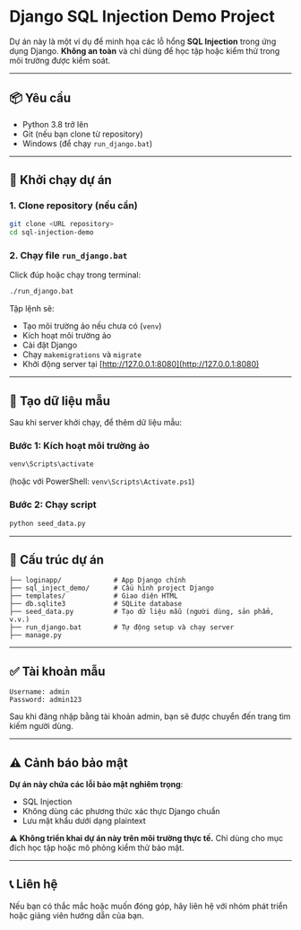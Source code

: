 # Django SQL Injection Demo Project

Dự án này là một ví dụ để minh họa các lỗ hổng **SQL Injection** trong ứng dụng Django. **Không an toàn** và chỉ dùng để học tập hoặc kiểm thử trong môi trường được kiểm soát.

---

## 📦 Yêu cầu

- Python 3.8 trở lên
- Git (nếu bạn clone từ repository)
- Windows (để chạy `run_django.bat`)

---

## 🚀 Khởi chạy dự án

### 1. Clone repository (nếu cần)

```bash
git clone <URL repository>
cd sql-injection-demo
```

### 2. Chạy file `run_django.bat`

Click đúp hoặc chạy trong terminal:

```bash
./run_django.bat
```

Tập lệnh sẽ:
- Tạo môi trường ảo nếu chưa có (`venv`)
- Kích hoạt môi trường ảo
- Cài đặt Django
- Chạy `makemigrations` và `migrate`
- Khởi động server tại [http://127.0.0.1:8080](http://127.0.0.1:8080)

---

## 🌱 Tạo dữ liệu mẫu

Sau khi server khởi chạy, để thêm dữ liệu mẫu:

### Bước 1: Kích hoạt môi trường ảo

```bash
venv\Scripts\activate
```

(hoặc với PowerShell: `venv\Scripts\Activate.ps1`)

### Bước 2: Chạy script

```bash
python seed_data.py
```

---

## 📂 Cấu trúc dự án

```
├── loginapp/             # App Django chính
├── sql_inject_demo/      # Cấu hình project Django
├── templates/            # Giao diện HTML
├── db.sqlite3            # SQLite database
├── seed_data.py          # Tạo dữ liệu mẫu (người dùng, sản phẩm, v.v.)
├── run_django.bat        # Tự động setup và chạy server
├── manage.py
```

---

## ✅ Tài khoản mẫu

```text
Username: admin
Password: admin123
```

Sau khi đăng nhập bằng tài khoản admin, bạn sẽ được chuyển đến trang tìm kiếm người dùng.

---

## ⚠️ Cảnh báo bảo mật

**Dự án này chứa các lỗi bảo mật nghiêm trọng**:
- SQL Injection
- Không dùng các phương thức xác thực Django chuẩn
- Lưu mật khẩu dưới dạng plaintext

⚠️ **Không triển khai dự án này trên môi trường thực tế.** Chỉ dùng cho mục đích học tập hoặc mô phỏng kiểm thử bảo mật.

---

## 📞 Liên hệ

Nếu bạn có thắc mắc hoặc muốn đóng góp, hãy liên hệ với nhóm phát triển hoặc giảng viên hướng dẫn của bạn.
